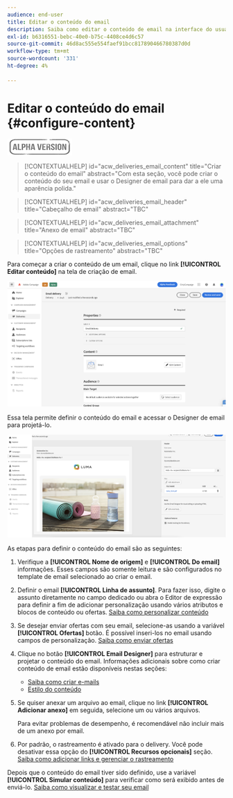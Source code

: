 ```yaml
---
audience: end-user
title: Editar o conteúdo do email
description: Saiba como editar o conteúdo de email na interface do usuário da Web do Campaign
exl-id: b6316551-bebc-40e0-b75c-4408ce4d6c57
source-git-commit: 46d8ac555e554faef91bcc817890466780387d0d
workflow-type: tm+mt
source-wordcount: '331'
ht-degree: 4%

---
```


# Editar o conteúdo do email {#configure-content}

![](../assets/do-not-localize/badge.png)

>[!CONTEXTUALHELP]
>id="acw_deliveries_email_content"
>title="Criar o conteúdo do email"
>abstract="Com esta seção, você pode criar o conteúdo do seu email e usar o Designer de email para dar a ele uma aparência polida."

>[!CONTEXTUALHELP]
>id="acw_deliveries_email_header"
>title="Cabeçalho de email"
>abstract="TBC"

>[!CONTEXTUALHELP]
>id="acw_deliveries_email_attachment"
>title="Anexo de email"
>abstract="TBC"

>[!CONTEXTUALHELP]
>id="acw_deliveries_email_options"
>title="Opções de rastreamento"
>abstract="TBC"

Para começar a criar o conteúdo de um email, clique no link **[!UICONTROL Editar conteúdo]** na tela de criação de email.

![](assets/edit-content.png)

Essa tela permite definir o conteúdo do email e acessar o Designer de email para projetá-lo.

![](assets/content-dashboard.png)

As etapas para definir o conteúdo do email são as seguintes:

1. Verifique a **[!UICONTROL Nome de origem]** e **[!UICONTROL Do email]** informações. Esses campos são somente leitura e são configurados no template de email selecionado ao criar o email.

1. Definir o email **[!UICONTROL Linha de assunto]**. Para fazer isso, digite o assunto diretamente no campo dedicado ou abra o Editor de expressão para definir a fim de adicionar personalização usando vários atributos e blocos de conteúdo ou ofertas. [Saiba como personalizar conteúdo](../personalization/personalize.md)

1. Se desejar enviar ofertas com seu email, selecione-as usando a variável **[!UICONTROL Ofertas]** botão. É possível inseri-los no email usando campos de personalização. [Saiba como enviar ofertas](offers.md)

1. Clique no botão **[!UICONTROL Email Designer]** para estruturar e projetar o conteúdo do email. Informações adicionais sobre como criar conteúdo de email estão disponíveis nestas seções:

   * [Saiba como criar e-mails](create-email-content.md)
   * [Estilo do conteúdo](get-started-email-style.md)

1. Se quiser anexar um arquivo ao email, clique no link **[!UICONTROL Adicionar anexo]** em seguida, selecione um ou vários arquivos.

   Para evitar problemas de desempenho, é recomendável não incluir mais de um anexo por email.

   <!--limitation on size + number of files?-->

1. Por padrão, o rastreamento é ativado para o delivery. Você pode desativar essa opção do **[!UICONTROL Recursos opcionais]** seção. [Saiba como adicionar links e gerenciar o rastreamento](message-tracking.md)

Depois que o conteúdo do email tiver sido definido, use a variável **[!UICONTROL Simular conteúdo]** para verificar como será exibido antes de enviá-lo. [Saiba como visualizar e testar seu email](../preview-test/preview-test.md)

<!-- show screenshot showing an email fully configured + highlight the simulate content button-->
